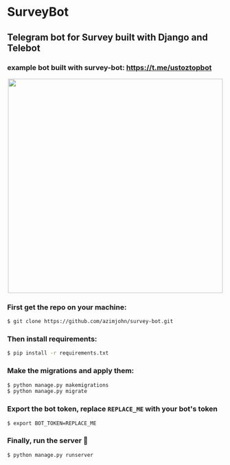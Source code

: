 # SurveyBot
## Telegram bot for Survey built with Django and Telebot
### example bot built with survey-bot: https://t.me/ustoztopbot

<p align="center">
 <img src="https://raw.githubusercontent.com/azimjohn/ustoztop/master/screen.png" width="500">
</p>

### First get the repo on your machine:
```bash
$ git clone https://github.com/azimjohn/survey-bot.git
```


### Then install requirements:
```bash
$ pip install -r requirements.txt
```

### Make the migrations and apply them:
```bash
$ python manage.py makemigrations
$ python manage.py migrate
```

### Export the bot token, replace `REPLACE_ME` with your bot's token
```bash
$ export BOT_TOKEN=REPLACE_ME
```

### Finally, run the server 🎉
```bash
$ python manage.py runserver
```

